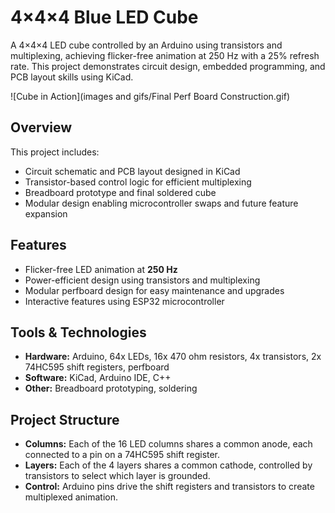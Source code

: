 # 4×4×4 Blue LED Cube

A 4×4×4 LED cube controlled by an Arduino using transistors and multiplexing, achieving flicker-free animation at 250 Hz with a 25% refresh rate. This project demonstrates circuit design, embedded programming, and PCB layout skills using KiCad.

![Cube in Action](images and gifs/Final Perf Board Construction.gif)

## Overview
This project includes:
- Circuit schematic and PCB layout designed in KiCad
- Transistor-based control logic for efficient multiplexing
- Breadboard prototype and final soldered cube
- Modular design enabling microcontroller swaps and future feature expansion

## Features
- Flicker-free LED animation at **250 Hz**
- Power-efficient design using transistors and multiplexing
- Modular perfboard design for easy maintenance and upgrades
- Interactive features using ESP32 microcontroller

## Tools & Technologies
- **Hardware:** Arduino, 64x LEDs, 16x 470 ohm resistors, 4x transistors, 2x 74HC595 shift registers, perfboard
- **Software:** KiCad, Arduino IDE, C++
- **Other:** Breadboard prototyping, soldering

## Project Structure
- **Columns:** Each of the 16 LED columns shares a common anode, each connected to a pin on a 74HC595 shift register.
- **Layers:** Each of the 4 layers shares a common cathode, controlled by transistors to select which layer is grounded.
- **Control:** Arduino pins drive the shift registers and transistors to create multiplexed animation.
